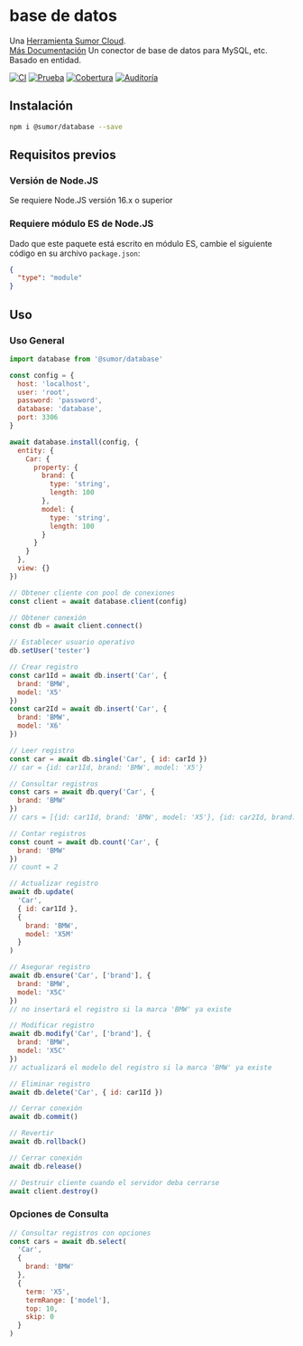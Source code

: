 # base de datos

Una [Herramienta Sumor Cloud](https://sumor.cloud).  
[Más Documentación](https://sumor.cloud/database)
Un conector de base de datos para MySQL, etc. Basado en entidad.

[![CI](https://github.com/sumor-cloud/database/actions/workflows/ci.yml/badge.svg)](https://github.com/sumor-cloud/database/actions/workflows/ci.yml)
[![Prueba](https://github.com/sumor-cloud/database/actions/workflows/ut.yml/badge.svg)](https://github.com/sumor-cloud/database/actions/workflows/ut.yml)
[![Cobertura](https://github.com/sumor-cloud/database/actions/workflows/coverage.yml/badge.svg)](https://github.com/sumor-cloud/database/actions/workflows/coverage.yml)
[![Auditoría](https://github.com/sumor-cloud/database/actions/workflows/audit.yml/badge.svg)](https://github.com/sumor-cloud/database/actions/workflows/audit.yml)

## Instalación

```bash
npm i @sumor/database --save
```

## Requisitos previos

### Versión de Node.JS

Se requiere Node.JS versión 16.x o superior

### Requiere módulo ES de Node.JS

Dado que este paquete está escrito en módulo ES, cambie el siguiente código en su archivo `package.json`:

```json
{
  "type": "module"
}
```

## Uso

### Uso General

```js
import database from '@sumor/database'

const config = {
  host: 'localhost',
  user: 'root',
  password: 'password',
  database: 'database',
  port: 3306
}

await database.install(config, {
  entity: {
    Car: {
      property: {
        brand: {
          type: 'string',
          length: 100
        },
        model: {
          type: 'string',
          length: 100
        }
      }
    }
  },
  view: {}
})

// Obtener cliente con pool de conexiones
const client = await database.client(config)

// Obtener conexión
const db = await client.connect()

// Establecer usuario operativo
db.setUser('tester')

// Crear registro
const car1Id = await db.insert('Car', {
  brand: 'BMW',
  model: 'X5'
})
const car2Id = await db.insert('Car', {
  brand: 'BMW',
  model: 'X6'
})

// Leer registro
const car = await db.single('Car', { id: carId })
// car = {id: car1Id, brand: 'BMW', model: 'X5'}

// Consultar registros
const cars = await db.query('Car', {
  brand: 'BMW'
})
// cars = [{id: car1Id, brand: 'BMW', model: 'X5'}, {id: car2Id, brand: 'BMW', model: 'X6'}]

// Contar registros
const count = await db.count('Car', {
  brand: 'BMW'
})
// count = 2

// Actualizar registro
await db.update(
  'Car',
  { id: car1Id },
  {
    brand: 'BMW',
    model: 'X5M'
  }
)

// Asegurar registro
await db.ensure('Car', ['brand'], {
  brand: 'BMW',
  model: 'X5C'
})
// no insertará el registro si la marca 'BMW' ya existe

// Modificar registro
await db.modify('Car', ['brand'], {
  brand: 'BMW',
  model: 'X5C'
})
// actualizará el modelo del registro si la marca 'BMW' ya existe

// Eliminar registro
await db.delete('Car', { id: car1Id })

// Cerrar conexión
await db.commit()

// Revertir
await db.rollback()

// Cerrar conexión
await db.release()

// Destruir cliente cuando el servidor deba cerrarse
await client.destroy()
```

### Opciones de Consulta

```js
// Consultar registros con opciones
const cars = await db.select(
  'Car',
  {
    brand: 'BMW'
  },
  {
    term: 'X5',
    termRange: ['model'],
    top: 10,
    skip: 0
  }
)
```